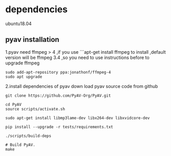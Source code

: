 # dependencies
ubuntu18.04
## pyav installation
1.pyav need ffmpeg > 4 ,if you use ```apt-get install ffmpeg to install ,default version will be ffmpeg 3.4 ,so you need to use instructions before to upgrade ffmpeg
```
sudo add-apt-repository ppa:jonathonf/ffmpeg-4
sudo apt upgrade
```
2.install dependencies of pyav
down load pyav source code from github
```
git clone https://github.com/PyAV-Org/PyAV.git

cd PyAV
source scripts/activate.sh

sudo apt-get install libmp3lame-dev libx264-dev libxvidcore-dev

pip install --upgrade -r tests/requirements.txt

./scripts/build-deps

# Build PyAV.
make

```
